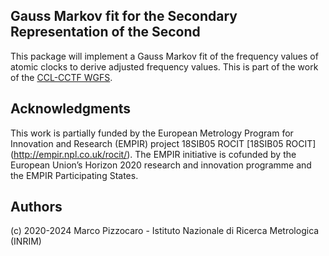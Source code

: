 ## Gauss Markov fit for the Secondary Representation of the Second

This package will implement a Gauss Markov fit of the frequency values of atomic clocks to derive adjusted frequency values.
This is part of the work of the [CCL-CCTF WGFS](https://www.bipm.org/en/committees/cc/cctf/wg/ccl-cctf-wgfs).


## Acknowledgments
This work is partially funded by the European Metrology Program for Innovation and Research (EMPIR) project 18SIB05 ROCIT [18SIB05 ROCIT] (http://empir.npl.co.uk/rocit/).
The EMPIR initiative is cofunded by the European Union’s Horizon 2020 research and innovation programme and the EMPIR Participating States.


## Authors

(c) 2020-2024 Marco Pizzocaro - Istituto Nazionale di Ricerca Metrologica (INRIM)
